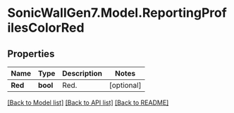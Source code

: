 # SonicWallGen7.Model.ReportingProfilesColorRed

## Properties

Name | Type | Description | Notes
------------ | ------------- | ------------- | -------------
**Red** | **bool** | Red. | [optional] 

[[Back to Model list]](../README.md#documentation-for-models) [[Back to API list]](../README.md#documentation-for-api-endpoints) [[Back to README]](../README.md)

